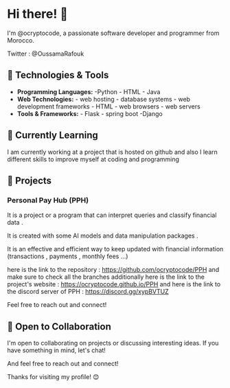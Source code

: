 # Hi there! 👋

  I'm @ocryptocode, a passionate software developer and programmer  from Morocco.

Twitter : @OussamaRafouk

## 🔧 Technologies & Tools

- **Programming Languages:** -Python - HTML - Java
- **Web Technologies:** - web hosting - database systems - web development frameworks - HTML - web browsers - web servers 
- **Tools & Frameworks:** - Flask - spring boot -Django

## 🌱 Currently Learning
I am currently working at a project that is hosted on github and also I learn different skills to improve myself at coding and programming

## 🚀 Projects

### Personal Pay Hub (PPH)
It is a project or a program that can interpret queries and classify financial data .

It is created with some AI models and data manipulation packages .

It is an effective and efficient way to keep updated with financial information (transactions , payments , monthly fees ...) 

here is the link to the repository : https://github.com/ocryptocode/PPH  and make sure to check all the branches
additionally here is the link to the project's website : https://ocryptocode.github.io/PPH
and here is the link to the discord server of PPH : https://discord.gg/xypBVTUZ

Feel free to reach out and connect!

## 🤝 Open to Collaboration

I'm open to collaborating on projects or discussing interesting ideas. If you have something in mind, let's chat!

And feel free to reach out and connect!

Thanks for visiting my profile! 😊

